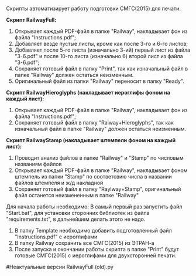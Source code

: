 Скрипты автоматизирует работу подготовки СМГС(2015) для печати.

**Скрипт RailwayFull:**
1. Открывает каждый PDF-файл в папке "Railway", накладывает фон из файла "Instructions.pdf";
2. Добавляет везде пустые листы, кроме как после 3-го и 6-го листов;
3. Добавляет после 5-го листа (изначально 3-ий) первый лист из файла "3-6.pdf" и после 10-го листа (изначально 6) второй лист из файла "3-6.pdf";
4. Сохраняет готовый файл в папку "Print", так как изначальный файл в папке "Railway" должен остаться неизменным.
5. Оригинальный файл из папки "Railway" переносит в папку "Ready".

**Скрипт RailwayHieroglyphs (накладывает иероглифы фоном на каждый лист):**
1. Открывает каждый PDF-файл в папке "Railway", накладывает фон из файла "Instructions.pdf";
2. Сохраняет готовый файл в папку "Raiway+Hieroglyphs", так как изначальный файл в папке "Railway" должен остаться неизменным.

**Скрипт RailwayStamp (накладывает штемпели фоном на каждый лист):**
1. Проводит анализ файлов в папке "Railway" и "Stamp" по числовым названиям файлов
2. Открывает каждый PDF-файл в папке "Railway", накладывает фоном штемпель из папки "Stamp" по соответсвию числа в названии файлов штемпеля и ж/д накладной
3. Сохраняет готовый файл в папку "Raylway+Stamp", оригинальный файл останется неизмененным в папке "Railway"

Для начала работы необходимо:
В самый первый раз запустить файл "Start.bat", для установки сторонних библиотек из файла "requirements.txt", в дальнейшем делать этого не надо.

1. В папку Template необходимо добавить подготовленный файл "Instructions.pdf" с иероглифами
2. В папку Railway сохранить все СМГС(2015) из ЭТРАН-а
3. После запуска и окончании работы скрипта в папке "Print" будут готовые СМГС(2015) с иероглифами для двухсторонней печати.

#Неактуальные версии
RailwayFull (old).py
